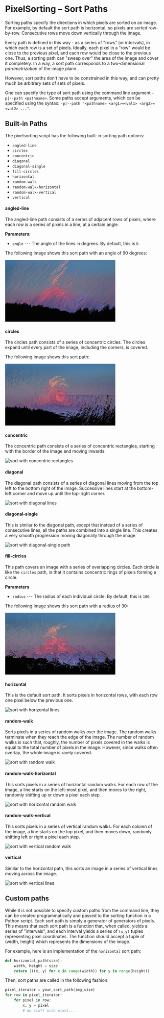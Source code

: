 # PixelSorting – Sort Paths

Sorting paths specify the directions in which pixels are sorted on an image. For example,
by default the sort path is horizontal, so pixels are sorted row-by-row.
Consecutive rows move down vertically through the image.

Every path is defined in this way - as a series of "rows" (or intervals), in which each row is a set of pixels.
Ideally, each pixel in a "row" would be close to the previous pixel, and each row would be close to the previous one.
Thus, a sorting path can "sweep over" the area of the image and cover it completely.
In a way, a sort path corresponds to a two-dimensional *parametrization* of the image plane.

However, sort paths don't have to be constrained in this way, and can pretty much be arbitrary sets of sets of pixels.

One can specify the type of sort path using the command line argument `-p|--path <pathname>`.
Some paths accept arguments, which can be specified using the syntax:
`-p|--path "<pathname> <arg1>=<val1> <arg2>=<val2> ..."`.

## Built-in Paths
The pixelsorting script has the following built-in sorting path options:
- `angled-line`
- `circles`
- `concentric`
- `diagonal`
- `diagonal-single`
- `fill-circles`
- `horizontal`
- `random-walk`
- `random-walk-horizontal`
- `random-walk-vertical`
- `vertical`

#### angled-line

The angled-line path consists of a series of adjacent rows of pixels,
where each row is a series of pixels in a line, at a certain angle.

**Parameters**:
 - `angle` --- The angle of the lines in degrees. By default, this is `0`.

The following image shows this sort path with an angle of 60 degrees:

![sort with 60° angle][angled-line-60]

#### circles

The circles path consists of a series of concentric circles.
The circles expand until every part of the image, including the corners, is covered.

The following image shows this sort path:

![sort with concentric circles][circles]


#### concentric

The concentric path consists of a series of concentric rectangles, starting with the border of the image and moving inwards.

![sort with concentric rectangles][concentric]

#### diagonal

The diagonal path consists of a series of diagonal lines moving from the top left to the bottom right of the image.
Successive lines start at the bottom-left corner and move up until the top-right corner.

![sort with diagonal lines][diagonal]

#### diagonal-single

This is similar to the diagonal path, except that instead of a series of consecutive lines, all the paths are combined into a single line.
This creates a very smooth progression moving diagonally through the image.

![sort with diagonal-single path][diagonal-single]

#### fill-circles

This path covers an image with a series of overlapping circles. Each circle is like the `circles` path,
in that it contains concentric rings of pixels forming a circle.

**Parameters**
 - `radius` --- The radius of each individual circle. By default, this is `100`.

 The following image shows this sort path with a radius of 30:

![sort with fill-circles path][fill-circles-30]

#### horizontal

This is the default sort path. It sorts pixels in horizontal rows,
with each row one pixel below the previous one.

![sort with horizontal lines][horizontal]

#### random-walk

Sorts pixels in a series of random walks over the image.
The random walks terminate when they reach the edge of the image.
The number of random walks is such that, roughly,
the number of pixels covered in the walks is equal
to the total number of pixels in the image.
However, since walks often overlap, the whole image is rarely covered.

![sort with random walk][random-walk]

#### random-walk-horizontal

This sorts pixels in a series of horizontal random walks.
For each row of the image, a line starts on the left-most pixel, and then moves to the right,
randomly shifting up or down a pixel each step.

![sort with horizontal random walk][random-walk-horizontal]

#### random-walk-vertical

This sorts pixels in a series of vertical random walks.
For each column of the image, a line starts on the top pixel, and then moves down,
randomly shifting left or right a pixel each step.

![sort with vertical random walk][random-walk-vertical]

#### vertical

Similar to the horizontal path, this sorts an image in a series of vertical lines moving across the image.

![sort with vertical lines][vertical]

## Custom paths

While it is not possible to specify custom paths from the command line,
they can be created programmatically and passed to the sorting function in a Python script.
Each sort path is simply a generator of generators of pixels.
This means that each sort path is a function that, when called,
yields a series of "intervals", and each interval yields a series of `(x,y)` tuples representing pixel
coordinates.
The function should accept a tuple of (width, height) which represents the dimensions of the image.

For example, here is an implementation of the `horizontal` sort path:

```python
def horizontal_path(size):
    width, height = size
    return (((x, y) for x in range(width)) for y in range(height))
```

Then, sort paths are called in the following fashion:

```python
pixel_iterator = your_sort_path(img_size)
for row in pixel_iterator:
    for pixel in row:
        x, y = pixel
        # do stuff with pixel....
```

[//]: # "Figures"
[angled-line-60]: figures/sort-angled-line-60.jpg
[circles]: figures/sort-circles.jpg
[concentric]: figures/sort-100-concentric.jpg
[diagonal]: figures/sort-100-diagonal.jpg
[diagonal-single]: figures/sort-diagonal-single.jpg
[fill-circles-30]: figures/sort-fill-circles-30.jpg
[horizontal]: figures/sort-100-random.jpg
[random-walk]: figures/sort-100-random-walk.jpg
[random-walk-horizontal]: figures/sort-100-random-walk-horizontal.jpg
[random-walk-vertical]: figures/sort-100-random-walk-vertical.jpg
[vertical]: figures/sort-100-vertical.jpg
